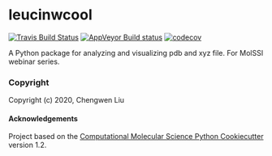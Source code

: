 leucinwcool
==============================
[//]: # (Badges)
[![Travis Build Status](https://travis-ci.com/REPLACE_WITH_OWNER_ACCOUNT/leucinwcool.svg?branch=master)](https://travis-ci.com/REPLACE_WITH_OWNER_ACCOUNT/leucinwcool)
[![AppVeyor Build status](https://ci.appveyor.com/api/projects/status/REPLACE_WITH_APPVEYOR_LINK/branch/master?svg=true)](https://ci.appveyor.com/project/REPLACE_WITH_OWNER_ACCOUNT/leucinwcool/branch/master)
[![codecov](https://codecov.io/gh/REPLACE_WITH_OWNER_ACCOUNT/leucinwcool/branch/master/graph/badge.svg)](https://codecov.io/gh/REPLACE_WITH_OWNER_ACCOUNT/leucinwcool/branch/master)

A Python package for analyzing and visualizing pdb and xyz file. For MolSSI webinar series.

### Copyright

Copyright (c) 2020, Chengwen Liu


#### Acknowledgements
 
Project based on the 
[Computational Molecular Science Python Cookiecutter](https://github.com/molssi/cookiecutter-cms) version 1.2.
